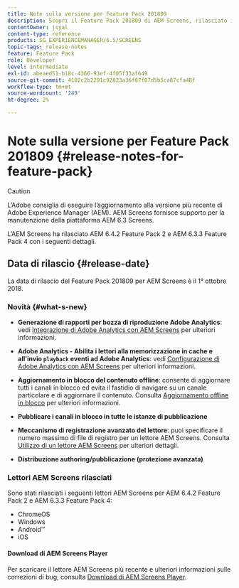 ```yaml
---
title: Note sulla versione per Feature Pack 201809
description: Scopri il Feature Pack 201809 di AEM Screens, rilasciato il 1° ottobre 2018.
contentOwner: jsyal
content-type: reference
products: SG_EXPERIENCEMANAGER/6.5/SCREENS
topic-tags: release-notes
feature: Feature Pack
role: Developer
level: Intermediate
exl-id: abeaed51-b18c-4366-93ef-4f05f33af649
source-git-commit: 4102c2b2291c92823a36f87f07d5b5ca87cfa48f
workflow-type: tm+mt
source-wordcount: '249'
ht-degree: 2%

---
```


# Note sulla versione per Feature Pack 201809 {#release-notes-for-feature-pack}

>[!CAUTION]
>
>L’Adobe consiglia di eseguire l’aggiornamento alla versione più recente di Adobe Experience Manager (AEM). AEM Screens fornisce supporto per la manutenzione della piattaforma AEM 6.3 Screens.

L’AEM Screens ha rilasciato AEM 6.4.2 Feature Pack 2 e AEM 6.3.3 Feature Pack 4 con i seguenti dettagli.

## Data di rilascio {#release-date}

La data di rilascio del Feature Pack 201809 per AEM Screens è il 1° ottobre 2018.

### Novità {#what-s-new}

* **Generazione di rapporti per bozza di riproduzione Adobe Analytics**: vedi [Integrazione di Adobe Analytics con AEM Screens](adobe-analytics-integration-aem-screens.md) per ulteriori informazioni.

* **Adobe Analytics - Abilita i lettori alla memorizzazione in cache e all&#39;invio `playback` eventi ad Adobe Analytics**: vedi [Configurazione di Adobe Analytics con AEM Screens](configuring-adobe-analytics-aem-screens.md) per ulteriori informazioni.

* **Aggiornamento in blocco del contenuto offline**: consente di aggiornare tutti i canali in blocco ed evita il fastidio di navigare su un canale particolare e di aggiornare il contenuto. Consulta [Aggiornamento offline in blocco](bulk-offline-update.md) per ulteriori informazioni.

* **Pubblicare i canali in blocco in tutte le istanze di pubblicazione**
* **Meccanismo di registrazione avanzato del lettore**: puoi specificare il numero massimo di file di registro per un lettore AEM Screens. Consulta [Utilizzo di un lettore AEM Screens](working-with-screens-player.md) per ulteriori dettagli.

* **Distribuzione authoring/pubblicazione (protezione avanzata)**

### Lettori AEM Screens rilasciati

Sono stati rilasciati i seguenti lettori AEM Screens per AEM 6.4.2 Feature Pack 2 e AEM 6.3.3 Feature Pack 4:

* ChromeOS
* Windows
* Android™
* iOS

#### Download di AEM Screens Player

Per scaricare il lettore AEM Screens più recente e ulteriori informazioni sulle correzioni di bug, consulta [Download di AEM Screens Player](https://download.macromedia.com/screens/).
